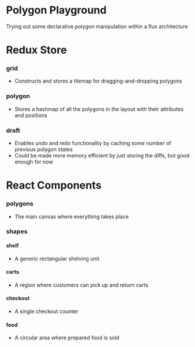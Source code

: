 # Polygon Playground

Trying out some declarative polygon manipulation within a flux architecture

# Redux Store

### grid
  - Constructs and stores a tilemap for dragging-and-dropping polygons

### polygon
  - Stores a hashmap of all the polygons in the layout with their attributes and positions

### draft
  - Enables undo and redo functionality by caching some number of previous polygon states
  - Could be made more memory efficient by just storing the diffs, but good enough for now

# React Components

### polygons

  - The main canvas where everything takes place

### shapes

#### shelf

  - A generic rectangular shelving unit

#### carts

  - A region where customers can pick up and return carts

#### checkout

  - A single checkout counter

#### food

  - A circular area where prepared food is sold



